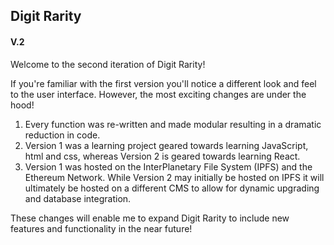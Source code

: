 ## Digit Rarity 
#### V.2

Welcome to the second iteration of Digit Rarity!

If you're familiar with the first version you'll notice a different look and feel to the user interface. However, the most exciting changes are under the hood!

1. Every function was re-written and made modular resulting in a dramatic reduction in code.
2. Version 1 was a learning project geared towards learning JavaScript, html and css, whereas Version 2 is geared towards learning React.
3. Version 1 was hosted on the InterPlanetary File System (IPFS) and the Ethereum Network. While Version 2 may initially be hosted on IPFS it will ultimately be hosted on a different CMS to allow for dynamic upgrading and database integration.

These changes will enable me to expand Digit Rarity to include new features and functionality in the near future! 